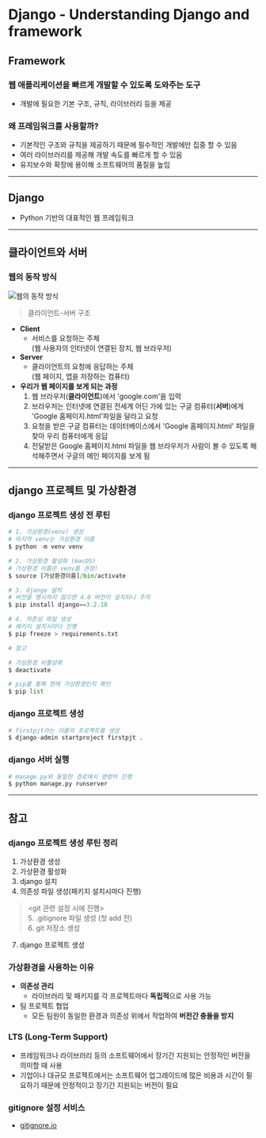 # Django - Understanding Django and framework

## Framework

### 웹 애플리케이션을 빠르게 개발할 수 있도록 도와주는 도구  
- 개발에 필요한 기본 구조, 규칙, 라이브러리 등을 제공

### 왜 프레임워크를 사용할까?
- 기본적인 구조와 규칙을 제공하기 때문에 필수적인 개발에만 집중 할 수 있음
- 여러 라이브러리를 제공해 개발 속도를 빠르게 할 수 있음
- 유지보수와 확장에 용이해 소프트웨어의 품질을 높임

---

## Django
- Python 기반의 대표적인 웹 프레임워크

---

## 클라이언트와 서버

### 웹의 동작 방식

![웹의 동작 방식](https://developer.mozilla.org/ko/docs/Learn/Getting_started_with_the_web/How_the_Web_works/client-server.jpg)
> 클라이언트-서버 구조

- **Client**
    - 서비스를 요청하는 주체   
    (웹 사용자의 인터넷이 연결된 장치, 웹 브라우저)
- **Server**
    - 클라이언트의 요청에 응답하는 주체  
    (웹 페이지, 앱을 저장하는 컴퓨터)
- **우리가 웹 페이지를 보게 되는 과정**
    1. 웹 브라우저(**클라이언트**)에서 'google.com'을 입력
    2. 브라우저는 인터넷에 연결된 전세계 어딘 가에 있는 구글 컴퓨터(**서버**)에게 'Google 홈페이지.html'파일을 달라고 요청
    3. 요청을 받은 구글 컴퓨터는 데이터베이스에서 'Google 홈페이지.html' 파일을 찾아 우리 컴퓨터에게 응답
    4. 전달받은 Google 홈페이지.html 파일을 웹 브라우저가 사람이 볼 수 있도록 해석해주면서 구글의 메인 페이지를 보게 됨

---

## **django 프로젝트 및 가상환경**

### **django 프로젝트 생성 전 루틴**

```python
# 1. 가상환경(venv) 생성
# 마지막 venv는 가상환경 이름
$ python -m venv venv

# 2. 가상환경 활성화 (macOS)
# 가상환경 이름은 venv를 권장!
$ source [가상환경이름]/bin/activate

# 3. django 설치
# 버전을 명시하지 않으면 4.0 버전이 설치되니 주의
$ pip install django==3.2.18

# 4. 의존성 파일 생성 
# 패키지 설치시마다 진행
$ pip freeze > requirements.txt
```

```python
# 참고

# 가상환경 비활성화
$ deactivate

# pip를 통해 현재 가상환경인지 확인 
$ pip list 
```

### **django 프로젝트 생성**
```python
# firstpjt라는 이름의 프로젝트를 생성
$ django-admin startproject firstpjt .
```

### **django 서버 실행**
```python
# manage.py와 동일한 경로에서 명령어 진행
$ python manage.py runserver
```

---

## 참고

### django 프로젝트 생성 루틴 정리
1. 가상환경 생성
2. 가상환경 활성화
3. django 설치
4. 의존성 파일 생성(패키지 설치시마다 진행)
> <git 관련 설정 시에 진행>   
> 5. .gitignore 파일 생성 (첫 add 전)  
> 6. git 저장소 생성
7. django 프로젝트 생성


### 가상환경을 사용하는 이유
- **의존성 관리**
    - 라이브러리 및 패키지를 각 프로젝트마다 **독립적**으로 사용 가능
- 팀 프로젝트 협업
    - 모든 팀원이 동일한 환경과 의존성 위에서 작업하여 **버전간 충돌을 방지**

### LTS (Long-Term Support)
- 프레임워크나 라이브러리 등의 소프트웨어에서 장기간 지원되는 안정적인 버전을 의미할 때 사용
- 기업이나 대규모 프로젝트에서는 소프트웨어 업그레이드에 많은 비용과 시간이 필요하기 때문에 안정적이고 장기간 지원되는 버전이 필요

### **gitignore** 설정 서비스
- [gitignore.io](https://www.toptal.com/developers/gitignore/)
